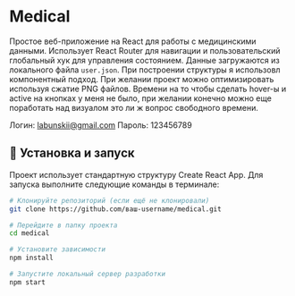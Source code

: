 # Medical

Простое веб-приложение на React для работы с медицинскими данными. Использует React Router для навигации и пользовательский глобальный хук для управления состоянием. Данные загружаются из локального файла `user.json`. При построении структуры я использовл компонентный подход. При желании проект можно оптимизировать используя сжатие PNG файлов. Времени на то чтобы сделать hover-ы и active на кнопках у меня не было, при желании конечно можно еще поработать над визуалом это ли ж вопрос свободного времени.

Логин: labunskii@gmail.com
Пароль: 123456789

## 🚀 Установка и запуск

Проект использует стандартную структуру Create React App. Для запуска выполните следующие команды в терминале:

```bash
# Клонируйте репозиторий (если ещё не клонировали)
git clone https://github.com/ваш-username/medical.git

# Перейдите в папку проекта
cd medical

# Установите зависимости
npm install

# Запустите локальный сервер разработки
npm start
```
